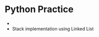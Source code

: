 # Python Practice
- [Comment Utility]:https://github.com/lungareakshay/Python_practice/tree/master/comment_utility
- Stack implementation using Linked List
